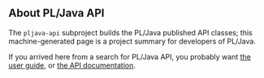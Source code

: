 ## About PL/Java API

The `pljava-api` subproject builds the PL/Java published API classes; this
machine-generated page is a project summary for developers of PL/Java.

If you arrived here from a search for PL/Java API, you probably want
[the user guide][ug], or [the API documentation][tad].

[ug]: ../use/use.html
[tad]: apidocs/index.html
